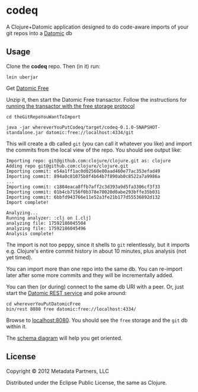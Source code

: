 # codeq

A Clojure+Datomic application designed to do code-aware imports of your git repos into a [Datomic](http://datomic.com) db

## Usage

Clone the **codeq** repo. Then (in it) run:

    lein uberjar

Get [Datomic Free](http://www.datomic.com/get-datomic.html)

Unzip it, then start the Datomic Free transactor. Follow the instructions for [running the transactor with the free storage protocol](http://docs.datomic.com/getting-started.html)

    cd theGitRepoYouWantToImport

    java -jar whereverYouPutCodeq/target/codeq-0.1.0-SNAPSHOT-standalone.jar datomic:free://localhost:4334/git

This will create a db called `git` (you can call it whatever you like) and import the commits from the local view of the repo. You should see output like:

    Importing repo: git@github.com:clojure/clojure.git as: clojure
    Adding repo git@github.com:clojure/clojure.git
    Importing commit: e54a1ff1ac0d02560e80aad460e77ac353efad49
    Importing commit: 894a0c81075b8f4b64b7f890ab0c8522a7a9986a
    ...
    Importing commit: c1884eaca8ffb7aff2c3d393a9d5fa3306cf3f33
    Importing commit: 01b4cb7156f0b378e70020d0abe293bffe35b031
    Importing commit: 6bbfd943766e11e52a3fe21b177d55536892d132
    Import complete!

    Analyzing...
    Running analyzer: :clj on [.clj]
    analyzing file: 17592186045504
    analyzing file: 17592186045496
    Analysis complete!

The import is not too peppy, since it shells to `git` relentlessly, but it imports e.g. Clojure's entire commit history in about 10 minutes, plus analysis (not yet timed).

You can import more than one repo into the same db. You can re-import later after some more commits and they will be incrementally added.

You can then (or during) connect to the same db URI with a peer. Or, just start the [Datomic REST service](http://docs.datomic.com/rest.html) and poke around:

    cd whereverYouPutDatomicFree
    bin/rest 8080 free datomic:free://localhost:4334/

Browse to [localhost:8080](http://localhost:8080). You should see the `free` storage and the `git` db within it.

The [schema diagram](https://github.com/downloads/Datomic/codeq/codeq.pdf) will help you get oriented.

## License

Copyright © 2012 Metadata Partners, LLC

Distributed under the Eclipse Public License, the same as Clojure.
